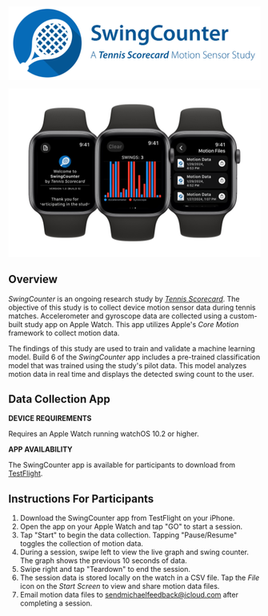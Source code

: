 <!-- PROJECT LOGO -->
<br />
<div align="center">
  <picture>
    <source media="(prefers-color-scheme: dark)" srcset="./Resources/swing_study_title_darkmode.png">
    <source media="(prefers-color-scheme: light)" srcset="./Resources/swing_study_title.png">
    <img src="Resources/swing_study_title.png">
  </picture>
</div>

<!-- WATCH GRAPHIC -->
![App Preview](Resources/watches.png)

## Overview

*SwingCounter* is an ongoing research study by *[Tennis Scorecard](https://tennisscorecard.app)*. The objective of this study is to collect device motion sensor data during tennis matches. Accelerometer and gyroscope data are collected using a custom-built study app on Apple Watch. This app utilizes Apple's *Core Motion* framework to collect motion data.

The findings of this study are used to train and validate a machine learning model. Build 6 of the *SwingCounter* app includes a pre-trained classification model that was trained using the study's pilot data. This model analyzes motion data in real time and displays the detected swing count to the user.

## Data Collection App

**DEVICE REQUIREMENTS**

Requires an Apple Watch running watchOS 10.2 or higher.

**APP AVAILABILITY**

The SwingCounter app is available for participants to download from [TestFlight](https://testflight.apple.com/join/WCoinwV5).  

## Instructions For Participants

1. Download the SwingCounter app from TestFlight on your iPhone.
2. Open the app on your Apple Watch and tap "GO" to start a session.
3. Tap "Start" to begin the data collection. Tapping "Pause/Resume" toggles the collection of motion data.
4. During a session, swipe left to view the live graph and swing counter. The graph shows the previous 10 seconds of data.
5. Swipe right and tap "Teardown" to end the session.
6. The session data is stored locally on the watch in a CSV file. Tap the *File* icon on the *Start Screen* to view and share motion data files.
7. Email motion data files to [sendmichaelfeedback@icloud.com](mailto:sendmichaelfeedback@icloud.com) after completing a session.
